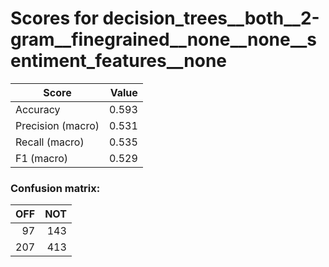 # Scores for decision_trees__both__2-gram__finegrained__none__none__sentiment_features__none
|      Score      |Value|
|-----------------|----:|
|Accuracy         |0.593|
|Precision (macro)|0.531|
|Recall (macro)   |0.535|
|F1 (macro)       |0.529|

### Confusion matrix:
|OFF|NOT|
|--:|--:|
| 97|143|
|207|413|
